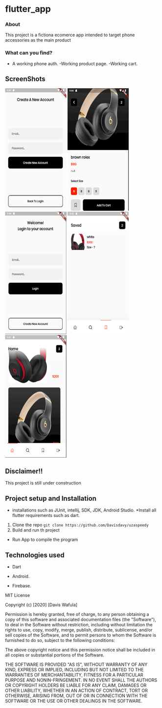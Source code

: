 # flutter_app

### About
 This project is a fictiona ecomerce app intended to target phone accessories as the main product

### What can you find?
 - A working phone auth.
 -Working product page.
 -Working cart.

## ScreenShots
<img src="./android/app/src/main/res/drawable/log1.png" width="200" height="400">                             <img src="./android/app/src/main/res/drawable/log2.png" width="200" height="400">
<img src="./android/app/src/main/res/drawable/log3.png" width="200" height="400">                             <img src="./android/app/src/main/res/drawable/log4.png" width="200" height="400">
<img src="./android/app/src/main/res/drawable/log5.png" width="200" height="400">

## Disclaimer!!
This project is still under construction

## Project setup and Installation
* installations such as JUnit, intellij, SDK, JDK, Android Studio.
*Install all flutter requirements such as dart.

1. Clone the repo `git clone https://github.com/Davisdavy/uzaspeedy`
2. Build and run th project

* Run App to compile the program

## Technologies used
* Dart

* Android.

* Firebase.

MIT License

Copyright (c) [2020] [Davis Wafula]

Permission is hereby granted, free of charge, to any person obtaining a copy
of this software and associated documentation files (the "Software"), to deal
in the Software without restriction, including without limitation the rights
to use, copy, modify, merge, publish, distribute, sublicense, and/or sell
copies of the Software, and to permit persons to whom the Software is
furnished to do so, subject to the following conditions:

The above copyright notice and this permission notice shall be included in all
copies or substantial portions of the Software.

THE SOFTWARE IS PROVIDED "AS IS", WITHOUT WARRANTY OF ANY KIND, EXPRESS OR
IMPLIED, INCLUDING BUT NOT LIMITED TO THE WARRANTIES OF MERCHANTABILITY,
FITNESS FOR A PARTICULAR PURPOSE AND NONIN-FRINGEMENT. IN NO EVENT SHALL THE
AUTHORS OR COPYRIGHT HOLDERS BE LIABLE FOR ANY CLAIM, DAMAGES OR OTHER
LIABILITY, WHETHER IN AN ACTION OF CONTRACT, TORT OR OTHERWISE, ARISING FROM,
OUT OF OR IN CONNECTION WITH THE SOFTWARE OR THE USE OR OTHER DEALINGS IN THE
SOFTWARE.
